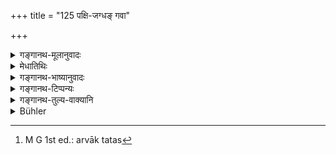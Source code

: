 +++
title = "125 पक्षि-जग्धङ् गवा"

+++

<details><summary>गङ्गानथ-मूलानुवादः</summary>

What has been eaten by a bird, what has been smelt by a cow, blown upon, or sneezed at, or defiled by hair and insects, becomes pure by scattering earth.—(123).
</details>

<details><summary>मेधातिथिः</summary>

अत्र जग्धिपदाल् लिङ्गाद् अन्नविषयतास्य श्लोकस्य प्रतीयते । 

- पक्षिभिस् तु शुकादिभिर् अन्यैश् च भक्ष्यैर् यद् अन्नम् उच्छिष्टीकृतम्, न तु काककङ्कगृध्रादिभिः । तत्र हि महत् प्रायश्चित्तम् "पतत्रिणावलीढम्" (म्ध् ४.२०९) इति तद् एतद् उक्तं प्रकृतशुद्धे भोजनप्रायश्चित्तम् । तथा च तत्तुल्यप्रायश्चित्तस्य गवा घ्रातस्य नैव शुद्धिः । भवेद् अयं न्यायः । तथापि स्मृत्यन्तरसमाचाराव् अन्वेष्यौ । एवं हि शिष्टा दशशरावाधिकं काकादिक्रव्यादोपहतं तावन्मात्रम् अपनीयावशिष्टं शोधयित्वोपयुञ्जते अर्वाक् तु तत्[^२५५] त्यजन्ति । अत्राप्य् अवस्थाविशेषो ऽपेक्ष्यः । स्मृत्यन्तरे तु कृष्णशकुनिनोपहतम् अपि निषिद्धम् । 


[^२५५]:
     M G 1st ed.: arvāk tatas

- **अवधूतं** मुखश्वासेनावकम्पितम् । वाससो वा यस्योपरि रजोऽपनयनार्थम् उत्क्षेपणादि क्रियते आकाशदेशात् । **अवक्षुतं** यस्योपरि क्षुतं तद् एव । **केशा** मनुष्याणां च्युताः । **कीटाः** क्षुद्रजन्तवः कृमयः । ते केचिद् गृहस्वेदान्नाद्यजाश् ते जीवन्तो मक्षिकावन् नोपघ्नन्ति । मृतानां तेषाम् अन्नसंस्पर्शे शुद्धिर् इयम् । ये त्व् अमेध्य्संसर्गजास् ते विड्भोजिनश् च, तेषां जीवताम् अपि । गौतमीयम्- "नित्यम् अभोज्यं केशकीटावपन्नम्" इति (ग्ध् १७.८-९) । बहुव्याप्तौ सर्वत्र त्यागः । महाराशाव् अशुचिकीटसंसर्गे ऽपि स्वल्पे तन्मात्रापनयनम् अवशिष्टस्य शुद्धिः । काञ्चनरजतदर्भमणीनां वारिसहितानां स्पर्शः स्मृत्यन्तरे केशाद्यवपन्ने विहितः । अवज्वलनम् अपि क्वचित् । 

- ये तु भूमेर् इमां शुद्धिम् आहुस् तैः स्मृत्यन्तरसमाचारो वाक्यार्थश् च त्यक्तः ॥ ५.१२३ ॥
</details>

<details><summary>गङ्गानथ-भाष्यानुवादः</summary>

The use of the term ‘eaten’ indicates that the text pertains to *food*.

‘*By birds*’—*i.e*., parrots and other birds that are eatable—what has been eaten out of (rendered a ‘leaving’). This does not apply to what may have been eaten by the crow, the vulture and other such birds; as in connection with this extensive expiatory rites have been prescribed under the text ‘what has been licked by a bird &c., &c.,’ which lays down the expiration to be performed in the case of food which, by itself, is quite pure. Thus it is that there is no purification for food that has been eaten out of by the cow, in connection with the eating of which a similar elaborate expiation has been laid down. Though such may be the law, yet it is necessary to find out other Smṛti-texts and usage bearing upon the subject. As a matter of fact, when food, larger in quantity than ten cupfulls, has been defiled by the crow and other such birds, what cultured people do is to throw away just that portion of it that has been touched, and make use of the remainder after having purified it; but if it is less than ten cupfulls, they throw it away. Here also the peculiar circumstances of each case have to be taken into consideration.

In another Smṛti-text, food defiled by the black birds has also been prohibited.

‘*Blown upon*’—with breath from the mouth, or over which a piece of cloth has been shaken for the purpose of being dusted.

^(‘)*Sneezed at*’—that food on which some one has sneezed.

^(‘)*Hair*’—of men from their heads.—^(‘)*Insects*’—small organisms; some of these, born out of moisture in the house, if they fall upon the food while living, they do not defile the food; just as is the case with flies. The present purification is laid down for the case where *dead* insects tall on the food. Those insects, on the other hand, that are born out of impure sources, or which live upon dirt, they defile the food, even when living. Says Gautama (17.89)—^(‘)What is defiled by hair and insects is ever uneatable.⁹ When the food happens to be covered by a large number of these, the whole of it should be thrown away.

In the case of large heaps of food, if a small portion of it happen to be contaminated by impure insects, that much alone of the food has to be thrown away and the remainder is purified.

In the case of contamination by hair, another Smṛti has laid down that the food shall be touched by vessels of gold, silver, *kuśa* and gems, along with water. In certain works *heating* also has been prescribed.

Some people have taken this verse as laying down a rule for the purification of *land*. But they go against—(*a*) other Smṛti-texts, (*b*) usage and (*c*) the direct meaning of the text.—(123).
</details>

<details><summary>गङ्गानथ-टिप्पन्यः</summary>

(Verse 125 of others.)

‘*Avodhūtam*’—‘blown upon with the mouth, or blown upon with a piece of
cloth’ (Medhātithi);—‘dusted with cloth’ (Govindarāja);—‘moved by the
wind from a cloth, the foot or the like’ (Nārāyaṇa);—‘defiled by the
dust of a broom or of the air moved by the wings of a bird’ (Nandana).

This verse is quoted in *Parāśaramādhava* (Prāyaścitta, p. 105), which
explains ‘*avadhūtam*’ as ‘touched by the dust raised by the shaking of
a cloth’,—‘*avakṣutam*’ as ‘touched by drops of saliva dropped in
sneezing’;—it adds that if the food has contained hair or insects during
cooking, then it must be thrown away.

It is quoted in *Madanapārijāta* (p. 458), which adds that the ‘bird’
here meant is one that is among the *eatable* ones; it explains
‘*avadhūtam*’ as ‘that over which cloth has been shaken’ or ‘that which
has been repeatedly picked up and thrown down by birds’,—‘*avakṣutam*’,
that ‘over which some one has sneezed’;—‘*mṛḍ*’, ‘mud’, includes ‘ash’
and ‘water’ also. It also adds that if the food has been cooked along
with hair or an insect, it has to be thrown away; it has to be purified
by clay, ash or water only if the hair or insect has fallen into it
after it has been cooked.

It is quoted in *Hemādri* (Śrāddha, p. 827);—in *Nṛsiṃhaprasāda*
(Śrāddha, p. 15b);—in *Śudhikaumudī* (p. 314), which says that
‘*pakṣijagdham*’ means, according to Kullūka, ‘eaten by an edible
bird’,—‘*avadhūtam*’ means ‘breathed upon’, and ‘*avakṣutam*’as ‘sneezed
upon’;—in *Śuddhimayūkha* (p. 2), which explains ‘*avodhūtam*’ as ‘over
which cloth has been dusted’;—and in *Smrtisāroddhāra* (p. 244) which
gives the same explanation of ‘*avodhūtam*’ and says that
‘*mṛtkṣepaṇam*’ includes *water-sprinkling* also.
</details>

<details><summary>गङ्गानथ-तुल्य-वाक्यानि</summary>

*Viṣṇu* (23.38).—‘Food nibbled at by a bird, smelt at by a cow, sneezed
on. or defiled by hair, or bv insects or worms, is purified by earth
scattered over it.’

*Vaśiṣṭha* (14.22-23).—‘Food defiled by contact with a garment, hair or
insects shall not be eaten;—but it may be eaten after taking out the
hair and the insects, sprinkling it with water, dropping ashes on it,
and after it has been declared by the Brahmaṇa to be fit for eating.

*Yājñavalkya* (1.189).—‘Food smelt by the cow, or defiled by hair, flies
or insects, should have water and ashes or earth sprinkled over it, for
purifying it.’

*Baudhāyana* (Aparārka, p. 266).—Blue fly, ordure, insects, bugs are
defilers of food. On seeing hair, insect, nail, etc., in food, that part
of the food where they are found should be thrown away, and the
remainder should have ashes and water sprinkled over it; and it may be
taken, after it has been recommended.’

*Yama* (Do., p. 266).—‘If a fly or hair is found in the food, or if it
is sneezed at or blown upon, one should touch it with ash and then eat
it.’

*Āpastamba* (Do.).—‘That food wherein is found an insect that has
touched impure substances.’

*Śātātapa* (Do., p. 267)—‘Food containing hair or insects, or smelt
upon, or defiled by flies, or seen by a newly delivered woman, or by a
woman in her courses, or by a heretic,—is purified in the following
manner: sprinkling water over it, taking out a little of the food, the
rest one may eat. Or he may touch it with ashes or with water, or by
gold and silver.’

*Baudhāyana* (again, Aparārka, p. 267).—‘If cooked sacrificial food is
defiled by crows and other things, the portion defiled should be taken
out. Honey and water become purified by being poured into another
vessel; similarly oil and clarified butter.’

*Hārīta* (Do.).—‘On food being smelt or seen by undesirable persons, or
on its being defiled by the presence of hair or insects, it should be
touched by water, with gold, silver, ashes, copper, emerald, cow’s hair,
deer-skin or *kaśa*,—sprinkled with *mantras*, taken round fire, exposed
to the sun; thus does it become purified.’

*Parāśara* (Do.).—‘Food cooked when exceeding a *Droṇa* in quantity
should not he thrown away, even when defiled by dogs or crows; it should
he offered to Brāhmaṇas and then used according to their advice.’

*Jamadagni* (Do.).—‘Cooked food, one *Droṇa* in weight,—if defiled by
dogs or crows, should have a handful thrown out, and the rest becomes
purified by heating on fire and sprinkling with water;—same with cooked
food enough for lasting one day, when defiled by dogs and crows, or by
the presence of hair and insects.’

*Baudhāyana* (Do., p. 268).—‘Finding skin, hair or nails in the food,
one shall throw about a handful of it, and sprinkling water and
scattering ashes over it, again sprinkling water, one may eat it after
having obtained the recommendation of Brāhmaṇas.’
</details>

<details><summary>Bühler</summary>

125	(Food) which has been pecked at by birds, smelt at by cows, touched (with the foot), sneezed on, or defiled by hair or insects, becomes pure by scattering earth (over it).
</details>
